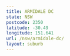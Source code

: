 ```yaml
---
title: ARMIDALE DC
state: NSW
postcode: 2350
latitude: -30.49
longitude: 151.641
url: /nsw/armidale-dc/
layout: suburb
---
```

